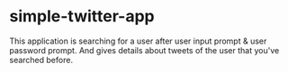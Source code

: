 # simple-twitter-app
This application is searching for a user after user input prompt & user password prompt. And gives details about tweets of the user that you've searched before.
